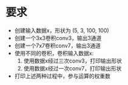# 要求

- 创建输入数据x，形状为 (5, 3, 100, 100)
- 创建一个3x3卷积conv3，输出3通道
- 创建一个7x7卷积conv7，输出3通道
- 使用不同的卷积，卷积输入数据x:
  1. 使用数据x经过三次conv3，打印输出形状
  2. 使用数据x经过一次conv7，打印输出形状
- 打印上述两种过程中，参与运算的权重数
